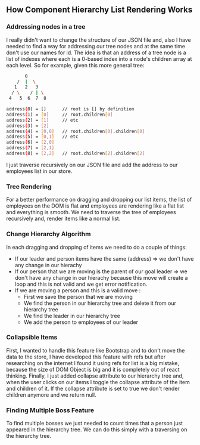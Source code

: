 ## How Component Hierarchy List Rendering Works

### Addressing nodes in a tree

I really didn't want to change the structure of our JSON file and,
 also I have needed to find a way for addressing our tree nodes and at the
 same time don't use our names for id.
  The idea is that an address of a tree node is a list of indexes 
  where each is a 0-based index into a node's children array at each level.
   So for example, given this more general tree:

```bash
       0
    /  |  \
   1   2   3
  / \    / | \
 4   5  6  7  8

address(0) = []      // root is [] by definition
address(1) = [0]     // root.children[0]
address(2) = [1]     // etc
address(3) = [2]
address(4) = [0,0]   // root.children[0].children[0]
address(5) = [0,1]   // etc
address(6) = [2,0]
address(7) = [2,1]
address(8) = [2,2]   // root.children[2].children[2]
```
I just traverse recursively on our JSON file and add the address to our employees list in our store.


### Tree Rendering

For a better performance on dragging and dropping our list items,
 the list of employees on the DOM is flat and employees are rendering
  like a flat list and everything is smooth. We need to traverse the
   tree of employees recursively and, render items like a normal list.
 
 
### Change Hierarchy Algorithm

In each dragging and dropping of items we need to do a couple of things:

- If our leader and person items have the same (address) => we don't have any change in our hierachy
- If our person that we are moving is the parent of our goal leader => we don't have any change in our hierachy
because this move will create a loop and this is not valid and we get error notification.
- If we are moving a person and this is a valid move :
    - First we save the person that we are moving
    - We find the person in our hierarchy tree and delete it from our hierarchy tree
    - We find the leader in our hierarchy tree
    - We add the person to employees of our leader


### Collapsible Items

First, I wanted to handle this feature like Bootstrap and
 to don't move the data to the store,  I have developed this
  feature with refs but after researching on the internet I
   found it using refs for list is a big mistake, because the
    size of DOM Object is big and it is completely out of react
     thinking. Finally, I just added collapse attribute to our
      hierarchy tree and, when the user clicks on our items I
       toggle the collapse attribute of the item and children of it.
        If the collapse attribute is set to true we don't render 
        children anymore and we return null.


### Finding Multiple Boss Feature

To find multiple bosses we just needed to count times that 
a person just appeared in the hierarchy tree. We can do this 
simply with a traversing on the hierarchy tree.

